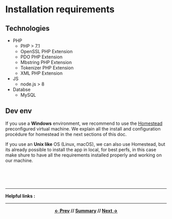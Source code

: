 # Installation requirements

## Technologies

* PHP
    * PHP > 7.1
    * OpenSSL PHP Extension
    * PDO PHP Extension
    * Mbstring PHP Extension
    * Tokenizer PHP Extension
    * XML PHP Extension
* JS
    * node.js > 8
* Databse
    * MySQL

## Dev env

If you use a **Windows** environment, we recommend to use the [Homestead](https://laravel.com/docs/5.5/homestead) preconfigured virtual machine. We explain all the install and configuration procédure for homestead in the next sections of this doc.

If you use an **Unix like** OS (Linux, macOS), we can also use Homestead, but its already possible to install the app in local, for best perfs, in this case make shure to have all the requirements installed properly and working on our machine.

<br>
<br>
<br>
<hr>

**Helpful links :**

<hr>
<div align="center">

**[<- Prev](../README.md) // [Summary](../README.md) // [Next ->](2_install.md)**

</div>